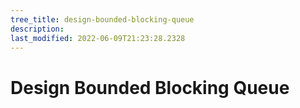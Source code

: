 ```yaml
---
tree_title: design-bounded-blocking-queue
description: 
last_modified: 2022-06-09T21:23:28.2328
---
```


# Design Bounded Blocking Queue

